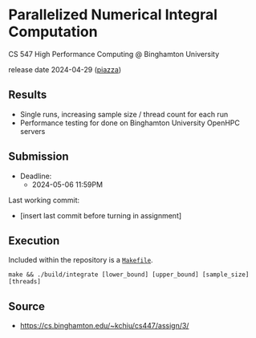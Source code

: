 # Parallelized Numerical Integral Computation

CS 547 High Performance Computing @ Binghamton University

release date 2024-04-29 ([piazza](/))

## Results

* Single runs, increasing sample size / thread count for each run
* Performance testing for done on Binghamton University OpenHPC servers


## Submission
* Deadline: 
   * 2024-05-06 11:59PM

Last working commit:
   * [insert last commit before turning in assignment]

## Execution
Included within the repository is a [`Makefile`](/Makefile).

```shell
make && ./build/integrate [lower_bound] [upper_bound] [sample_size] [threads]
```

## Source

* https://cs.binghamton.edu/~kchiu/cs447/assign/3/